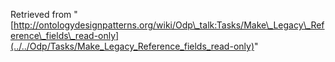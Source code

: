 Retrieved from "[http://ontologydesignpatterns.org/wiki/Odp\_talk:Tasks/Make\_Legacy\_Reference\_fields\_read-only](../../Odp/Tasks/Make_Legacy_Reference_fields_read-only)"
